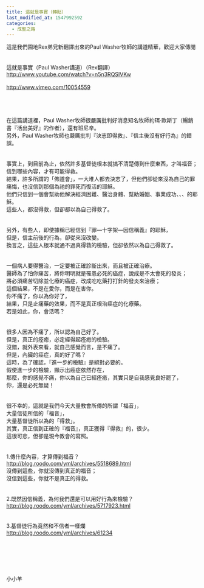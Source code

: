 ```yaml
---
title: 這就是事實（轉貼）
last_modified_at: 1547992592
categories:
  - 成聖之路
---
```


這是我們園地Rex弟兄新翻譯出來的Paul Washer牧師的講道精華，歡迎大家傳閱<!--more--><br><br><br>這就是事實（Paul Washer講道）（Rex翻譯）<br>http://www.youtube.com/watch?v=n5n3RQSIVKw<br><br>                                                                                                       http://www.vimeo.com/10054559<br> <br><br><br><br>在這篇講道裡，Paul Washer牧師很嚴厲批判好消息知名牧師約珥‧歐斯丁（暢銷書『活出美好』的作者），還有班尼辛。<br>另外，Paul Washer牧師也嚴厲批判『決志即得救』、『信主後沒有好行為』的錯誤。<br><br><br>事實上，到目前為止，依然許多基督徒根本就搞不清楚傳到什麼東西，才叫福音；信到哪些內容，才有可能得救。<br>結果，許多所謂的「佈道會」，一大堆人都去決志了，但他們卻從來沒為自己的罪痛悔，也沒信到那個為祂的罪死而復活的耶穌。<br>他們只信到一個會幫助他解決經濟困難、醫治身體、幫助婚姻、事業成功、、、的耶穌。<br>這些人，都沒得救，但卻都以為自己得救了。<br><br><br>另外，有些人，即使據稱已經信到『罪—十字架—因信稱義』的耶穌，<br>但是，信主前後的行為，卻從來沒改變。<br>換言之，這些人根本就通不過真得救的檢驗，但卻依然以為自己得救了。<br><br><br>一個病人要得醫治，一定要被正確診斷出來，而且被正確治療。<br>醫師為了怕你痛苦，將你明明就是罹患必死的癌症，說成是不太會死的發炎；<br>將必須痛苦切除並化療的癌症，改成吃吃藥打打針的發炎來治療；<br>這個結果，不是在愛你，而是在害你。<br>你不痛了，你以為你好了，<br>結果，只是止痛藥的效果，而不是真正根治癌症的化療藥。<br>若是如此，你，會活嗎？<br><br><br>很多人因為不痛了，所以認為自己好了。<br>但是，真正的痊癒，必定經得起痊癒的檢驗。<br>沒錯，就外表來看，就自己感覺而言，是不痛了。<br>但是，內臟的癌症，真的好了嗎？<br>這時，為了確認，『進一步的檢驗』是絕對必要的。<br>假使進一步的檢驗，顯示出癌症依然存在，<br>那麼，你的感覺不痛，你以為自己已經痊癒，其實只是自我感覺良好罷了，<br>你，還是必死無疑！<br><br><br>很不幸的，這就是我們今天大量教會所傳的所謂「福音」，<br>大量信徒所信的「福音」，<br>大量基督徒所以為的「得救」。<br>其實，真正信到正確的『福音』，真正獲得『得救』的，很少。<br>這很可悲，但卻是現今教會的寫照。<br><br><br>1.傳什麼內容，才算傳到福音？<br>http://blog.roodo.com/yml/archives/5518689.html<br>沒傳到這些，你就沒傳到真正的福音；<br>沒信到這些，你就不是真正的得救。<br><br><br>2.既然因信稱義，為何我們還是可以用好行為來檢驗？<br>http://blog.roodo.com/yml/archives/5717923.html<br><br><br>3.基督徒行為竟然和不信者一樣爛<br> http://blog.roodo.com/yml/archives/61234<br><br><br><br><br><br><br>小小羊<br><br><br><br>
